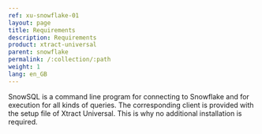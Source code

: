 ```yaml
---
ref: xu-snowflake-01
layout: page
title: Requirements
description: Requirements
product: xtract-universal
parent: snowflake
permalink: /:collection/:path
weight: 1
lang: en_GB
---
```


SnowSQL is a command line program for connecting to Snowflake and for execution for all kinds of queries. 
The corresponding client is provided with the setup file of Xtract Universal.
This is why no additional installation is required.

